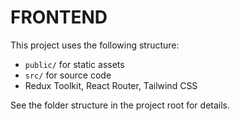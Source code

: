 # FRONTEND

This project uses the following structure:

- `public/` for static assets
- `src/` for source code
- Redux Toolkit, React Router, Tailwind CSS

See the folder structure in the project root for details.
